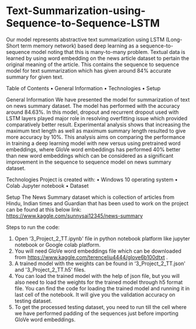 # Text-Summarization-using-Sequence-to-Sequence-LSTM
Our model represents abstractive text summarization using LSTM (Long-Short term memory network) based deep learning as a sequence-to-sequence model noting that this is many-to-many problem. Textual data is learned by using word embedding on the news article dataset to pertain the original meaning of the article. This contains the sequence to sequence model for text summarization which has given around 84% accurate summary for given text.

Table of Contents
•	General Information
•	Technologies
•	Setup

General Information
We have presented the model for summarization of text on news summary dataset. The model has performed with the accuracy around 84.63%. In this model, dropout and recurrent dropout used with LSTM layers played major role in resolving overfitting issue which provided comparatively better result. Experimental analysis shows that increasing the maximum text length as well as maximum summary length resulted to give more accuracy by 10%. This analysis aims on comparing the performance in training a deep learning model with new versus using pretrained word embeddings, where GloVe word embeddings has performed 40% better than new word embeddings which can be considered as a significant improvement in the sequence to sequence model on news summary dataset.

Technologies
Project is created with:
•	Windows 10 operating system
•	Colab Jupyter notebook
•	Dataset

Setup
The News Summary dataset which is collection of articles from Hindu, Indian times and Guardian that has been used to work on the project can be found at this below link: https://www.kaggle.com/sunnysai12345/news-summary

Steps to run the code:

1. Open ‘3_Project_2_TT.ipynb' file in python notebook platform like jupyter notebook or Google colab platform.
2. You will need GloVe word embeddings file which can be downloaded from https://www.kaggle.com/terenceliu4444/glove6b100dtxt .
3. A trained model with the weights can be found in ‘3_Project_2_TT.json' and '3_Project_2_TT.h5' files.
4. You can load the trained model with the help of json file, but you will also need to load the weights for the trained model through h5 format file. You can find the code for loading the trained model and running it in last cell of the notebook. It will give you the validation accuracy on testing dataset.
5. To get the processed testing dataset, you need to run till the cell where we have performed padding of the sequences just before importing GloVe word embeddings.
